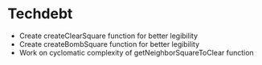 # Techdebt

- Create createClearSquare function for better legibility
- Create createBombSquare function for better legibility
- Work on cyclomatic complexity of getNeighborSquareToClear function
